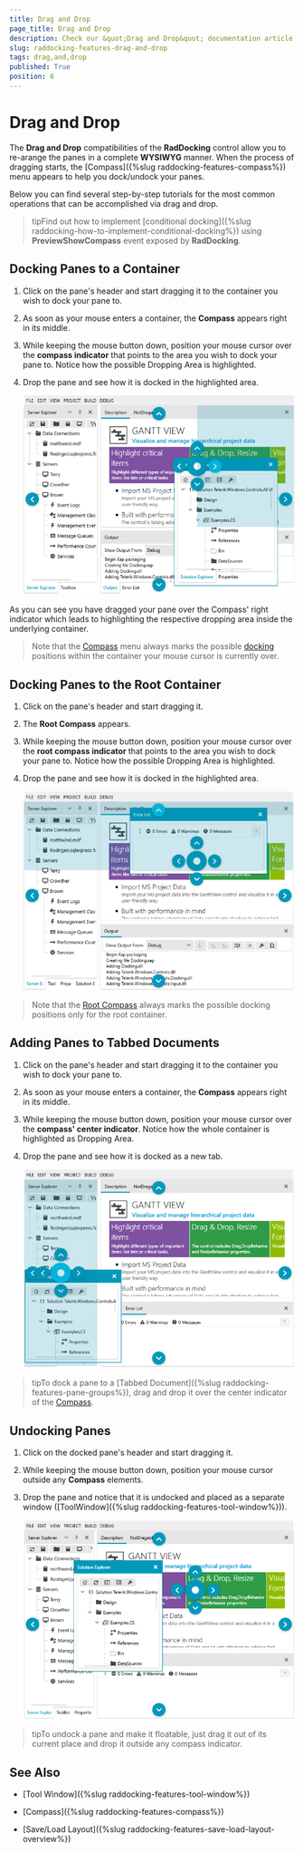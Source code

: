 ```yaml
---
title: Drag and Drop
page_title: Drag and Drop
description: Check our &quot;Drag and Drop&quot; documentation article for the RadDocking WPF control.
slug: raddocking-features-drag-and-drop
tags: drag,and,drop
published: True
position: 6
---
```


# Drag and Drop

The __Drag and Drop__ compatibilities of the __RadDocking__ control allow you to re-arange the panes in a complete __WYSIWYG__ manner. When the process of dragging starts, the [Compass]({%slug raddocking-features-compass%}) menu appears to help you dock/undock your panes. 

Below you can find several step-by-step tutorials for the most common operations that can be accomplished via drag and drop.

>tipFind out how to implement [conditional docking]({%slug raddocking-how-to-implement-conditional-docking%}) using __PreviewShowCompass__ event exposed by __RadDocking__.

## Docking Panes to a Container

1. Click on the pane's header and start dragging it to the container you wish to dock your pane to. 

1. As soon as your mouse enters a container, the __Compass__ appears right in its middle. 

1. While keeping the mouse button down, position your mouse cursor over the __compass indicator__ that points to the area you wish to dock your pane to. Notice how the possible Dropping Area is highlighted. 

1. Drop the pane and see how it is docked in the highlighted area.

	![](images/RadDocking_Features_Drag_and_Drop_010.png)

As you can see you have dragged your pane over the Compass' right indicator which leads to highlighting the respective dropping area inside the underlying container.

>Note that the [Compass](#Compass) menu always marks the possible [docking](#Docking_Panes) positions within the container your mouse cursor is currently over.

## Docking Panes to the Root Container

1. Click on the pane's header and start dragging it. 

1. The __Root Compass__ appears. 

1. While keeping the mouse button down, position your mouse cursor over the __root compass indicator__ that points to the area you wish to dock your pane to. Notice how the possible Dropping Area is highlighted. 

1. Drop the pane and see how it is docked in the highlighted area.

	![](images/RadDocking_Features_Drag_and_Drop_020.png)

>Note that the [Root Compass](#Root_Compass) always marks the possible docking positions only for the root container.

## Adding Panes to Tabbed Documents

1. Click on the pane's header and start dragging it to the container you wish to dock your pane to. 

1. As soon as your mouse enters a container, the __Compass__ appears right in its middle. 

1. While keeping the mouse button down, position your mouse cursor over the __compass' center indicator__. Notice how the whole container is highlighted as Dropping Area. 

1. Drop the pane and see how it is docked as a new tab.

	![](images/RadDocking_Features_Drag_and_Drop_030.png)

>tipTo dock a pane to a [Tabbed Document]({%slug raddocking-features-pane-groups%}), drag and drop it over the center indicator of the [Compass](#Compass).

## Undocking Panes

1. Click on the docked pane's header and start dragging it. 

1. While keeping the mouse button down, position your mouse cursor outside any __Compass__ elements. 

1. Drop the pane and notice that it is undocked and placed as a separate window ([ToolWindow]({%slug raddocking-features-tool-window%})).

	![](images/RadDocking_Features_Drag_and_Drop_040.png)

>tipTo undock a pane and make it floatable, just drag it out of its current place and drop it outside any compass indicator.

## See Also

 * [Tool Window]({%slug raddocking-features-tool-window%})

 * [Compass]({%slug raddocking-features-compass%})

 * [Save/Load Layout]({%slug raddocking-features-save-load-layout-overview%})
